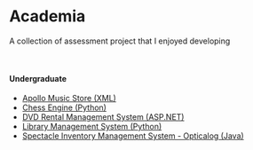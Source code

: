 # Academia
A collection of assessment project that I enjoyed developing

<br>

#### Undergraduate
* [Apollo Music Store (XML)](./Apollo_Music_Center/)
* [Chess Engine (Python)](https://github.com/crypticsy/Playground/tree/master/Game_Engine/Chess)
* [DVD Rental Management System (ASP.NET)](https://github.com/crypticsy/RopeyDVDManagementSystem)
* [Library Management System (Python)](./Library_Management_System/)
* [Spectacle Inventory Management System - Opticalog (Java)](./Opticalog/)